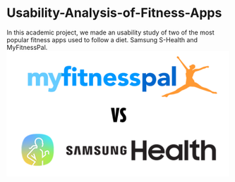 # Usability-Analysis-of-Fitness-Apps
In this academic project, we made an usability study of two of the most popular fitness apps used to follow a diet. Samsung S-Health and MyFitnessPal.
![logos](https://github.com/alexcaselli/Usability-Analysis-of-Fitness-Apps/blob/main/logos.png)
